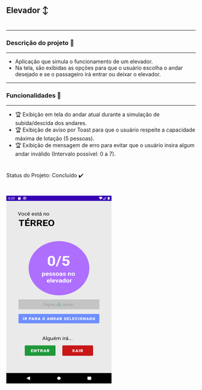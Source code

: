 ## Elevador :arrow_up_down:

#

_________________________________________________________________
### **Descrição do projeto** 🎯
-----------------------------------------------------------------

* Aplicação que simula o funcionamento de um elevador. 
* Na tela, são exibidas as opções para que o usuário escolha o andar desejado e se o passageiro irá entrar ou deixar o elevador.

_________________________________________________________________
### **Funcionalidades** 🏁
-----------------------------------------------------------------

* 🏆 Exibição em tela do andar atual durante a simulação de subida/descida dos andares.
* 🏆 Exibição de aviso por Toast para que o usuário respeite a capacidade máxima de lotação (5 pessoas).
* 🏆 Exibição de mensagem de erro para evitar que o usuário insira algum andar inválido (Intervalo possível: 0 a 7).

#

Status do Projeto: Concluído ✔️
#
<img src = "https://github.com/scmarques/ViC/blob/master/SimulaElevador/Screenshot_Elevador.png" width="280" height="500">
